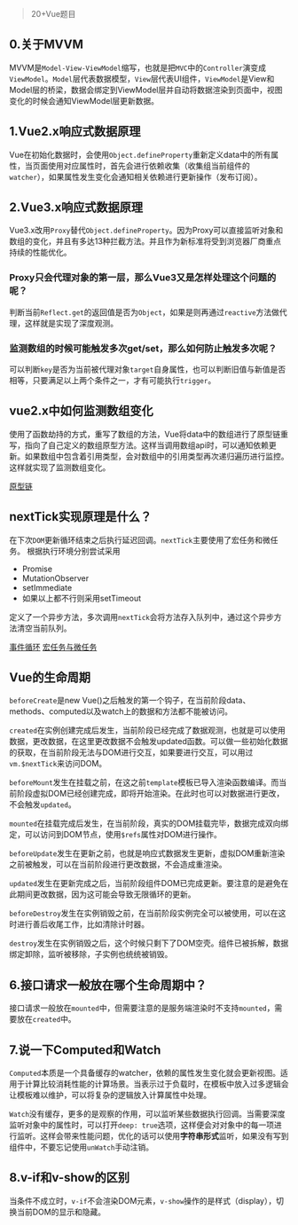> 20+Vue题目
## 0.关于MVVM
MVVM是`Model-View-ViewModel`缩写，也就是把`MVC`中的`Controller`演变成`ViewModel`。`Model`层代表数据模型，`View`层代表UI组件，`ViewModel`是View和Model层的桥梁，数据会绑定到ViewModel层并自动将数据渲染到页面中，视图变化的时候会通知ViewModel层更新数据。

## 1.Vue2.x响应式数据原理
Vue在初始化数据时，会使用`Object.defineProperty`重新定义data中的所有属性，当页面使用对应属性时，首先会进行依赖收集（收集组当前组件的`watcher`），如果属性发生变化会通知相关依赖进行更新操作（发布订阅）。

## 2.Vue3.x响应式数据原理
Vue3.x改用`Proxy`替代`Object.defineProperty`。因为Proxy可以直接监听对象和数组的变化，并且有多达13种拦截方法。并且作为新标准将受到浏览器厂商重点持续的性能优化。

### Proxy只会代理对象的第一层，那么Vue3又是怎样处理这个问题的呢？
判断当前`Reflect.get`的返回值是否为`Object`，如果是则再通过`reactive`方法做代理，这样就是实现了深度观测。

### 监测数组的时候可能触发多次get/set，那么如何防止触发多次呢？
可以判断`key`是否为当前被代理对象`target`自身属性，也可以判断旧值与新值是否相等，只要满足以上两个条件之一，才有可能执行`trigger`。

## vue2.x中如何监测数组变化
使用了函数劫持的方式，重写了数组的方法，Vue将data中的数组进行了原型链重写，指向了自己定义的数组原型方法。这样当调用数组api时，可以通知依赖更新。如果数组中包含着引用类型，会对数组中的引用类型再次递归遍历进行监控。这样就实现了监测数组变化。

[原型链]()

## nextTick实现原理是什么？
在下次`DOM`更新循环结束之后执行延迟回调。`nextTick`主要使用了宏任务和微任务。
根据执行环境分别尝试采用
- Promise
- MutationObserver
- setImmediate
- 如果以上都不行则采用setTimeout

定义了一个异步方法，多次调用`nextTick`会将方法存入队列中，通过这个异步方法清空当前队列。

[事件循环]()
[宏任务与微任务]()

## Vue的生命周期
`beforeCreate`是new Vue()之后触发的第一个钩子，在当前阶段data、methods、computed以及watch上的数据和方法都不能被访问。

`created`在实例创建完成后发生，当前阶段已经完成了数据观测，也就是可以使用数据，更改数据，在这里更改数据不会触发updated函数。可以做一些初始化数据的获取，在当前阶段无法与DOM进行交互，如果要进行交互，可以用过`vm.$nextTick`来访问DOM。

`beforeMount`发生在挂载之前，在这之前`template`模板已导入渲染函数编译。而当前阶段虚拟DOM已经创建完成，即将开始渲染。在此时也可以对数据进行更改，不会触发`updated`。

`mounted`在挂载完成后发生，在当前阶段，真实的DOM挂载完毕，数据完成双向绑定，可以访问到DOM节点，使用`$refs`属性对DOM进行操作。

`beforeUpdate`发生在更新之前，也就是响应式数据发生更新，虚拟DOM重新渲染之前被触发，可以在当前阶段进行更改数据，不会造成重渲染。

`updated`发生在更新完成之后，当前阶段组件DOM已完成更新。要注意的是避免在此期间更改数据，因为这可能会导致无限循环的更新。

`beforeDestroy`发生在实例销毁之前，在当前阶段实例完全可以被使用，可以在这时进行善后收尾工作，比如清除计时器。

`destroy`发生在实例销毁之后，这个时候只剩下了DOM空壳。组件已被拆解，数据绑定卸除，监听被移除，子实例也统统被销毁。

## 6.接口请求一般放在哪个生命周期中？
接口请求一般放在`mounted`中，但需要注意的是服务端渲染时不支持`mounted`，需要放在`created`中。

## 7.说一下Computed和Watch
`Computed`本质是一个具备缓存的watcher，依赖的属性发生变化就会更新视图。适用于计算比较消耗性能的计算场景。当表示过于负载时，在模板中放入过多逻辑会让模板难以维护，可以将复杂的逻辑放入计算属性中处理。

`Watch`没有缓存，更多的是观察的作用，可以监听某些数据执行回调。当需要深度监听对象中的属性时，可以打开`deep: true`选项，这样便会对对象中的每一项进行监听。这样会带来性能问题，优化的话可以使用**字符串形式**监听，如果没有写到组件中，不要忘记使用`unWatch`手动注销。

## 8.v-if和v-show的区别
当条件不成立时，`v-if`不会渲染DOM元素，`v-show`操作的是样式（display），切换当前DOM的显示和隐藏。